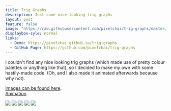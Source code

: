 ```yaml
---
title: Trig Graphs
description: Just some nice looking trig graphs
layout: post
feature: false
image: "https://raw.githubusercontent.com/pixelchai/trig-graphs/master/out/sine-red.png"
displaybox-syle: normal
links:
  - Demo: https://pixelchai.github.io/trig-graphs
  - GitHub Page: https://github.com/pixelchai/trig-graphs
---
```


<style>
.content img{
    max-width: 100%;
}
</style>

I couldn't find any nice looking trig graphs (which made use of pretty colour palettes or anything like that), so I decided to make my own with some hastily-made code. (Oh, and I also made it animated afterwards because why not).

[Images can be found here](/out).<br>
[Animation](https://pixelchai.github.io/trig-graphs/)

![](https://raw.githubusercontent.com/pixelchai/trig-graphs/master/out/sine-red.png)
![](https://raw.githubusercontent.com/pixelchai/trig-graphs/master/out/sine.png)
![](https://raw.githubusercontent.com/pixelchai/trig-graphs/master/out/sine-pink-1.png)
![](https://raw.githubusercontent.com/pixelchai/trig-graphs/master/out/tan-red.png)
![](https://raw.githubusercontent.com/pixelchai/trig-graphs/master/out/cosine.png)